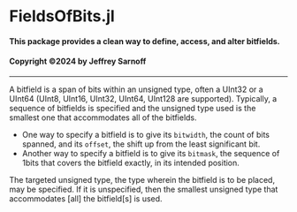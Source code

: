 # FieldsOfBits.jl
#### This package provides a clean way to define, access, and alter bitfields.
#### Copyright  ©2024 by Jeffrey Sarnoff
----

A bitfield is a span of bits within an unsigned type, often a UInt32 or a UInt64 (UInt8, UInt16, UInt32, UInt64, UInt128 are supported).
Typically, a sequence of bitfields is specified and the unsigned type used is the smallest one that accommodates all of the bitfields.

- One way to specify a bitfield is to give its `bitwidth`, the count of bits spanned, and its `offset`, the shift up from the least significant bit.
- Another way to specify a bitfield is to give its `bitmask`, the sequence of 1bits that covers the bitfield exactly, in its intended position.

The targeted unsigned type, the type wherein the bitfield is to be placed, may be specified. If it is unspecified, then the smallest unsigned type that accommodates [all] the bitfield[s] is used.





